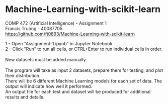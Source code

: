 # Machine-Learning-with-scikit-learn
COMP 472 (Artificial Intelligence) - Assignment 1\
Francis Truong - 40087705\
https://github.com/ft0893/Machine-Learning-with-scikit-learn

1 - Open "Assignment-1.ipynb" in Jupyter Notebook.\
2 - Click "Run" to run all cells, or CTRL+Enter to run individual cells in order.\
\
New datasets must be added manually.\
\
The program will take as input 2 datasets, prepare them for testing, and plot their distribution.\
There will be 6 different Machine Learning models for each set of data. The output will indicate how well it performed.\
An output file for each test and dataset will be produced for additional results and details.
